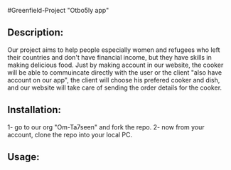 #Greenfield-Project "Otbo5ly app"

## Description:  
Our project aims to help people especially women and refugees who left their countries and don't have financial income, but they have skills in making delicious food.
Just by making account in our website, the cooker will be able to commuincate directly with the user or the client "also have account on our app", the client will choose his prefered cooker and dish, and our website will take care of sending the order details for the cooker.

## Installation:  
1- go to our org "Om-Ta7seen" and fork the repo.
2- now from your account, clone the repo into your local PC.

## Usage:  
